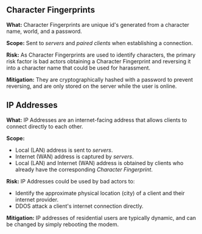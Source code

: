 
## Character Fingerprints

**What:** Character Fingerprints are unique id's generated from a character name, world, and a password.

**Scope:** Sent to _servers_ and _paired clients_ when establishing a connection.

**Risk:** As Character Fingerprints are used to identify characters, the primary risk factor is bad actors obtaining a Character Fingerprint and reversing it into a character name that could be used for harassment.

**Mitigation:** They are cryptographically hashed with a password to prevent reversing, and are only stored on the server while the user is online.


## IP Addresses

**What:** IP Addresses are an internet-facing address that allows clients to connect directly to each other.

**Scope:**
- Local (LAN) address is sent to _servers_.
- Internet (WAN) address is captured by _servers_.
- Local (LAN) and Internet (WAN) address is obtained by clients who already have the corresponding _Character Fingerprint_.

**Risk:** IP Addresses could be used by bad actors to:
- Identify the approximate physical location (city) of a client and their internet provider.
- DDOS attack a client's internet connection directly.

**Mitigation:** IP addresses of residential users are typically dynamic, and can be changed by simply rebooting the modem.
